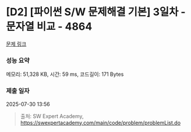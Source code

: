 # [D2] [파이썬 S/W 문제해결 기본] 3일차 - 문자열 비교 - 4864 

[문제 링크](https://swexpertacademy.com/main/code/problem/problemDetail.do?contestProbId=AWTQRytKQJ0DFAVT) 

### 성능 요약

메모리: 51,328 KB, 시간: 59 ms, 코드길이: 171 Bytes

### 제출 일자

2025-07-30 13:56



> 출처: SW Expert Academy, https://swexpertacademy.com/main/code/problem/problemList.do